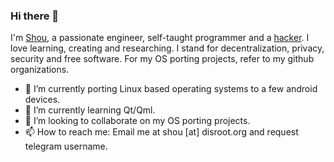### Hi there 👋

I'm [Shou](https://whatis.techtarget.com/definition/screen-name), a passionate engineer, self-taught programmer and a [hacker](https://en.wikipedia.org/wiki/Hacker_culture). I love learning, creating and researching. I stand for decentralization, privacy, security and free software. For my OS porting projects, refer to my github organizations.

- 🔭 I’m currently porting Linux based operating systems to a few android devices.
- 🌱 I’m currently learning Qt/Qml.
- 👯 I’m looking to collaborate on my OS porting projects.
- 📫 How to reach me: Email me at shou [at] disroot.org and request telegram username.
